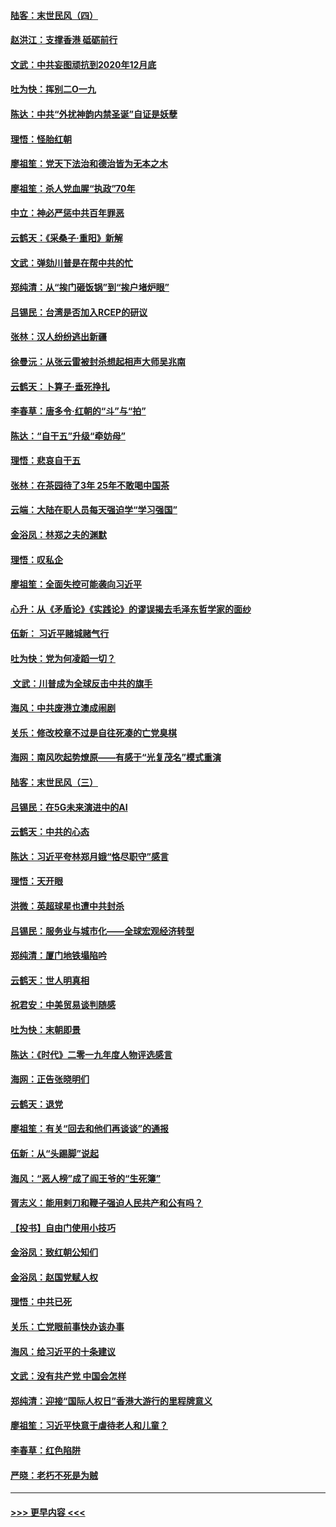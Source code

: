 #### [陆客：末世民风（四）](../pages/nsc993/n11749203.md?t=12272322) 
#### [赵洪江：支撑香港 砥砺前行](../pages/nsc993/n11748482.md?t=12272322) 
#### [文武：中共妄图顽抗到2020年12月底](../pages/nsc993/n11748446.md?t=12272322) 
#### [吐为快：挥别二O一九](../pages/nsc993/n11748411.md?t=12272322) 
#### [陈达：中共“外扰神韵内禁圣诞”自证是妖孽](../pages/nsc993/n11748226.md?t=12272322) 
#### [理悟：怪胎红朝](../pages/nsc993/n11748206.md?t=12272322) 
#### [廖祖笙：党天下法治和德治皆为无本之木](../pages/nsc993/n11748135.md?t=12272322) 
#### [廖祖笙：杀人党血腥“执政”70年](../pages/nsc993/n11745144.md?t=12272322) 
#### [中立：神必严惩中共百年罪恶](../pages/nsc993/n11744970.md?t=12272322) 
#### [云鹤天：《采桑子‧重阳》新解](../pages/nsc993/n11744948.md?t=12272322) 
#### [文武：弹劾川普是在帮中共的忙](../pages/nsc993/n11744758.md?t=12272322) 
#### [郑纯清：从“挨门砸饭锅”到“挨户堵炉眼”](../pages/nsc993/n11744745.md?t=12272322) 
#### [吕锡民：台湾是否加入RCEP的研议](../pages/nsc993/n11744701.md?t=12272322) 
#### [张林：汉人纷纷逃出新疆](../pages/nsc993/n11743530.md?t=12272322) 
#### [徐曼沅：从张云雷被封杀想起相声大师吴兆南](../pages/nsc993/n11741816.md?t=12272322) 
#### [云鹤天：卜算子‧垂死挣扎](../pages/nsc993/n11739956.md?t=12272322) 
#### [李春草：唐多令‧红朝的“斗”与“拍”](../pages/nsc993/n11739830.md?t=12272322) 
#### [陈达：“自干五”升级“牵妨母”](../pages/nsc993/n11739724.md?t=12272322) 
#### [理悟：悲哀自干五](../pages/nsc993/n11739547.md?t=12272322) 
#### [张林：在茶园待了3年 25年不敢喝中国茶](../pages/nsc993/n11739240.md?t=12272322) 
#### [云端：大陆在职人员每天强迫学“学习强国”](../pages/nsc993/n11738735.md?t=12272322) 
#### [金浴凤：林郑之夫的渊默](../pages/nsc993/n11737735.md?t=12272322) 
#### [理悟：叹私企](../pages/nsc993/n11737715.md?t=12272322) 
#### [廖祖笙：全面失控可能袭向习近平](../pages/nsc993/n11737704.md?t=12272322) 
#### [心升：从《矛盾论》《实践论》的谬误揭去毛泽东哲学家的面纱](../pages/nsc993/n11736962.md?t=12272322) 
#### [伍新： 习近平赌城赌气行](../pages/nsc993/n11736929.md?t=12272322) 
#### [吐为快：党为何凌蹈一切？](../pages/nsc993/n11736915.md?t=12272322) 
#### [ 文武：川普成为全球反击中共的旗手](../pages/nsc993/n11736882.md?t=12272322) 
#### [海风：中共废港立澳成闹剧](../pages/nsc993/n11735857.md?t=12272322) 
#### [关乐：修改校章不过是自往死凑的亡党臭棋](../pages/nsc993/n11735097.md?t=12272322) 
#### [海网：南风吹起势燎原——有感于“光复茂名”模式重演](../pages/nsc993/n11732308.md?t=12272322) 
#### [陆客：末世民风（三）](../pages/nsc993/n11732211.md?t=12272322) 
#### [吕锡民：在5G未来演进中的AI](../pages/nsc993/n11730010.md?t=12272322) 
#### [云鹤天：中共的心态](../pages/nsc993/n11729906.md?t=12272322) 
#### [陈达：习近平夸林郑月娥“恪尽职守”感言](../pages/nsc993/n11729881.md?t=12272322) 
#### [理悟：天开眼](../pages/nsc993/n11729699.md?t=12272322) 
#### [洪微：英超球星也遭中共封杀](../pages/nsc993/n11727243.md?t=12272322) 
#### [吕锡民：服务业与城市化——全球宏观经济转型](../pages/nsc993/n11725845.md?t=12272322) 
#### [郑纯清：厦门地铁塌陷吟](../pages/nsc993/n11725813.md?t=12272322) 
#### [云鹤天：世人明真相](../pages/nsc993/n11725621.md?t=12272322) 
#### [祝君安：中美贸易谈判随感](../pages/nsc993/n11725609.md?t=12272322) 
#### [吐为快：末朝即景](../pages/nsc993/n11723365.md?t=12272322) 
#### [陈达：《时代》二零一九年度人物评选感言](../pages/nsc993/n11723337.md?t=12272322) 
#### [海网：正告张晓明们](../pages/nsc993/n11723228.md?t=12272322) 
#### [云鹤天：退党](../pages/nsc993/n11723056.md?t=12272322) 
#### [廖祖笙：有关“回去和他们再谈谈”的通报](../pages/nsc993/n11722442.md?t=12272322) 
#### [伍新：从“头踢脚”说起](../pages/nsc993/n11722429.md?t=12272322) 
#### [海风：“恶人榜”成了阎王爷的“生死簿”](../pages/nsc993/n11722272.md?t=12272322) 
#### [胥志义：能用剌刀和鞭子强迫人民共产和公有吗？](../pages/nsc993/n11720569.md?t=12272322) 
#### [【投书】自由门使用小技巧](../pages/nsc993/n11720180.md?t=12272322) 
#### [金浴凤：致红朝公知们](../pages/nsc993/n11720563.md?t=12272322) 
#### [金浴凤：赵国党赋人权](../pages/nsc993/n11720533.md?t=12272322) 
#### [理悟：中共已死](../pages/nsc993/n11720233.md?t=12272322) 
#### [关乐：亡党眼前事快办该办事](../pages/nsc993/n11719160.md?t=12272322) 
#### [海风：给习近平的十条建议](../pages/nsc993/n11717616.md?t=12272322) 
#### [文武：没有共产党 中国会怎样](../pages/nsc993/n11717584.md?t=12272322) 
#### [郑纯清：迎接“国际人权日”香港大游行的里程牌意义](../pages/nsc993/n11717417.md?t=12272322) 
#### [廖祖笙：习近平快意于虐待老人和儿童？](../pages/nsc993/n11715313.md?t=12272322) 
#### [李春草：红色陷阱](../pages/nsc993/n11715029.md?t=12272322) 
#### [严晓：老朽不死是为贼](../pages/nsc993/n11712910.md?t=12272322) 

----
#### [ >>> 更早内容 <<< ](../indexes/nsc993-earlier.md)
